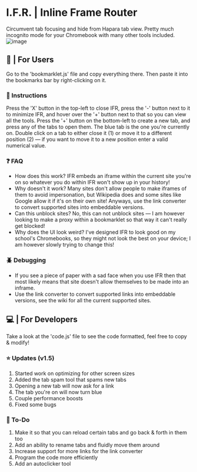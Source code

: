# I.F.R. | Inline Frame Router
Circumvent tab focusing and hide from Hapara tab view. Pretty much incognito mode for your Chromebook with many other tools included.
![image](https://github.com/TheReallyReal/IFR/assets/141452587/1ea779d4-e966-4afc-b800-6df56f95d886)

## 👋 | For Users
Go to the 'bookmarklet.js' file and copy everything there. Then paste it into the bookmarks bar by right-clicking on it.

### 📖 Instructions
Press the 'X' button in the top-left to close IFR, press the '-' button next to it to minimize IFR, and hover over the '+' button next to that so you can view all the tools. Press the '+' button on the bottom-left to create a new tab, and press any of the tabs to open them. The blue tab is the one you're currently on. Double click on a tab to either close it (1) or move it to a different position (2) — if you want to move it to a new position enter a valid numerical value.

### ❓ FAQ
* How does this work? IFR embeds an iframe within the current site you're on so whatever you do within IFR won't show up in your history!
* Why doesn't it work? Many sites don't allow people to make iframes of them to avoid impersonation, but Wikipedia does and some sites like Google allow it if it's on their own site! Anyways, use the link converter to convert supported sites into embeddable versions.
* Can this unblock sites? No, this can not unblock sites — I am however looking to make a proxy within a bookmarklet so that way it can't really get blocked!
* Why does the UI look weird? I've designed IFR to look good on my school's Chromebooks, so they might not look the best on your device; I am however slowly trying to change this!

### 🪲 Debugging
* If you see a piece of paper with a sad face when you use IFR then that most likely means that site doesn't allow themselves to be made into an inframe.
* Use the link converter to convert supported links into embeddable versions, see the wiki for all the current supported sites.

## 💻 | For Developers 
Take a look at the 'code.js' file to see the code formatted, feel free to copy & modify!

### ⭐ Updates (v1.5)
1. Started work on optimizing for other screen sizes
2. Added the tab spam tool that spams new tabs
3. Opening a new tab will now ask for a link
4. The tab you're on will now turn blue
5. Couple performance boosts
6. Fixed some bugs

### 📝 To-Do
1. Make it so that you can reload certain tabs and go back & forth in them too
2. Add an ability to rename tabs and fluidly move them around
3. Increase support for more links for the link converter
4. Program the code more efficiently
5. Add an autoclicker tool

